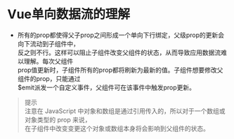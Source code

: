 # Vue单向数据流的理解

- 所有的prop都使得父子prop之间形成一个单向下行绑定，父级prop的更新会向下流动到子组件中，  
  反之则不行。这样可以阻止子组件改变父组件的状态，从而导致应用数据流难以理解。每次父组件  
  prop值更新时，子组件所有的prop都将刷新为最新的值。子组件想要修改父组件的prop，只能通过  
  $emit派发一个自定义事件，父组件可在该事件中触发prop更新。 

> 提示  
  注意在 JavaScript 中对象和数组是通过引用传入的，所以对于一个数组或对象类型的 prop 来说，  
  在子组件中改变变更这个对象或数组本身将会影响到父组件的状态。